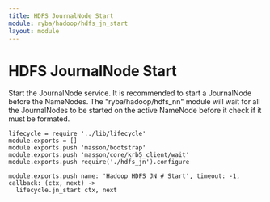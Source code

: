 ```yaml
---
title: HDFS JournalNode Start
module: ryba/hadoop/hdfs_jn_start
layout: module
---
```


# HDFS JournalNode Start

Start the JournalNode service. It is recommended to start a JournalNode before the
NameNodes. The "ryba/hadoop/hdfs_nn" module will wait for all the JournalNodes
to be started on the active NameNode before it check if it must be formated.

    lifecycle = require '../lib/lifecycle'
    module.exports = []
    module.exports.push 'masson/bootstrap'
    module.exports.push 'masson/core/krb5_client/wait'
    module.exports.push require('./hdfs_jn').configure

    module.exports.push name: 'Hadoop HDFS JN # Start', timeout: -1, callback: (ctx, next) ->
      lifecycle.jn_start ctx, next
